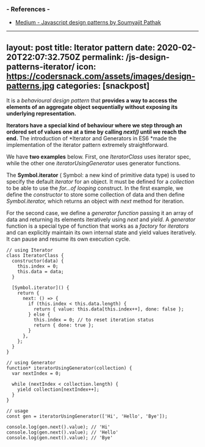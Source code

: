 
### - References -

- [Medium - Javascript design patterns by Soumyajit Pathak](https://medium.com/better-programming/javascript-design-patterns-25f0faaaa15)

---
layout: post
title:  Iterator pattern
date:   2020-02-20T22:07:32.750Z
permalink: /js-design-patterns-iterator/
icon: https://codersnack.com/assets/images/design-patterns.jpg
categories: [snackpost]
---
It is a *behavioural design pattern* that **provides a way to access the elements of an aggregate object sequentially without exposing its underlying representation.**

**Iterators have a special kind of behaviour where we step through an ordered set of values one at a time by calling *next()* until we reach the end.** The introduction of *Iterator and Generators in ES6 *made the implementation of the iterator pattern extremely straightforward.

We have **two examples** below. First, one *IteratorClass* uses iterator spec, while the other one *iteratorUsingGenerator* uses generator functions.

The **Symbol.iterator** ( Symbol: a new kind of primitive data type) is used to specify the default *iterator* for an object. It must be defined for a *collection* to be able to use the *for...of looping* construct. In the first example, we define the *constructor* to store some collection of data and then define *Symbol.iterator,* which returns an object with *next* method for iteration.

For the second case, we define a *generator function* passing it an array of data and returning its elements iteratively using *next* and *yield*. A *generator* function is a special type of function that works as a *factory* for *iterators* and can explicitly maintain its own internal state and yield values iteratively. It can pause and resume its own execution cycle.

```
// using Iterator
class IteratorClass {
  constructor(data) {
    this.index = 0;
    this.data = data;
  }

  [Symbol.iterator]() {
    return {
      next: () => {
        if (this.index < this.data.length) {
          return { value: this.data[this.index++], done: false };
        } else {
          this.index = 0; // to reset iteration status
          return { done: true };
        }
      },
    };
  }
}

// using Generator
function* iteratorUsingGenerator(collection) {
  var nextIndex = 0;

  while (nextIndex < collection.length) {
    yield collection[nextIndex++];
  }
}

// usage
const gen = iteratorUsingGenerator(['Hi', 'Hello', 'Bye']);

console.log(gen.next().value); // 'Hi'
console.log(gen.next().value); // 'Hello'
console.log(gen.next().value); // 'Bye'

```